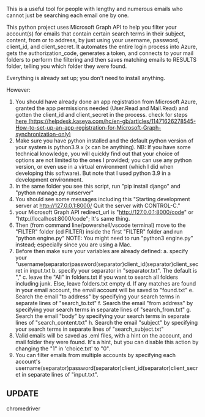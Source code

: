 This is a useful tool for people with lengthy and numerous emails who cannot just be searching each email one by one.

This python project uses Microsoft Graph API to help you filter your account(s) for emails that contain certain search terms in their subject, content, from or to address, by just using your username, password, client\_id, and client\_secret. It automates the entire login process into Azure, gets the authorization\_code, generates a token, and connects to your mail folders to perform the filtering and then saves matching emails to RESULTS folder, telling you which folder they were found.

Everything is already set up; you don't need to install anything.

However:

1. You should have already done an app registration from Microsoft Azure, granted the app permissions needed (User.Read and Mail.Read) and gotten the client\_id and client\_secret in the process. check for steps [here (https://helpdesk.kaseya.com/hc/en-gb/articles/11471626278545-How-to-set-up-an-app-registration-for-Microsoft-Graph-synchronization-only)
   ](https://helpdesk.kaseya.com/hc/en-gb/articles/11471626278545-How-to-set-up-an-app-registration-for-Microsoft-Graph-synchronization-only)
2. Make sure you have python installed and the default python version of your system is python3.9.x (x can be anything).
   NB: If you have some technical knowledge, you will quickly find out that your choice of options are not limited to the ones I provided; you can use any python version, or even use in a virtual environment (which I did when developing this software). But note that I used python 3.9 in a development environment.
3. In the same folder you see this script, run "pip install django" and "python manage.py runserver"
4. You should see some messages including this "Starting development server at http://127.0.0.1:8000/
   Quit the server with CONTROL-C."
5. your Microsoft Graph API redirect_url is "http://127.0.0.1:8000/code" or "http://localhost:8000/code"; It's same thing.
6. Then (from command line/powershell/vscode terminal) move to the "FILTER" folder (cd FILTER) inside the first "FILTER" folder and run "python engine.py"
   NOTE: You might need to run "python3 engine.py" instead; especially since you are using a Mac.
7. Before then make sure your variables are already defined:
   a. specify your "username(separator)password(separator)client_id(separator)client_secret in input.txt
   b. specify your separator in "separator.txt". The default is ","
   c. leave the "All" in folders.txt if you want to search all folders including junk. Else, leave folders.txt empty
   d. If any matches are found in your email account, the email account will be saved to "found.txt"
   e. Search the email "to address" by specifying your search terms in separate lines of "search_to.txt"
   f. Search the email "from address" by specifying your search terms in separate lines of "search_from.txt"
   g. Search the email "body" by specifying your search terms in separate lines of "search_content.txt"
   h. Search the email "subject" by specifying your search terms in separate lines of "search_subject.txt"
8. Valid emails will be saved as .eml files, with a hint on the account, and mail folder they were found. It's a hint, but you can disable this action by changing the "1" in 'choice.txt' to  "0".
9. You can filter emails from multiple accounts by specifying each account's username(separator)password(separator)client_id(separator)client_secret in separate lines of "input.txt".


## UPDATE
chromedriver